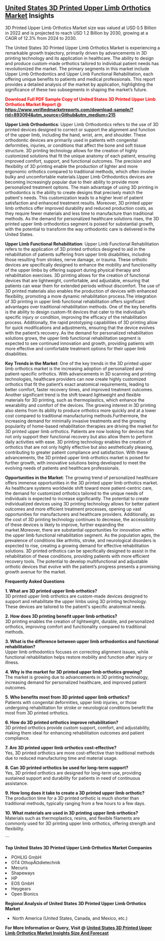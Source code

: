 <h2><a href="https://www.verifiedmarketreports.com/download-sample/?rid=893094&amp;utm_source=Github&amp;utm_medium=215" target="_blank">United States 3D Printed Upper Limb Orthotics Market</a> Insights</h2><p>3D Printed Upper Limb Orthotics Market size was valued at USD 0.5 Billion in 2022 and is projected to reach USD 1.2 Billion by 2030, growing at a CAGR of 12.3% from 2024 to 2030.</p><p><p>The United States 3D Printed Upper Limb Orthotics Market is experiencing a remarkable growth trajectory, primarily driven by advancements in 3D printing technology and its application in healthcare. The ability to design and produce custom-made orthotics tailored to individual patient needs has revolutionized the market. The primary segments in this market include Upper Limb Orthodontics and Upper Limb Functional Rehabilitation, each offering unique benefits to patients and medical professionals. This report provides a detailed analysis of the market by application, highlighting the significance of these two subsegments in shaping the market’s future.</p><p><strong><p><span class=""><span style="color: #ff0000;"><strong>Download Full PDF Sample Copy of United States 3D Printed Upper Limb Orthotics Market Report</strong> @ </span><a href="https://www.verifiedmarketreports.com/download-sample/?rid=893094&amp;utm_source=Github&amp;utm_medium=215" target="_blank">https://www.verifiedmarketreports.com/download-sample/?rid=893094&amp;utm_source=Github&amp;utm_medium=215</a></span></p></strong></p><p><strong>Upper Limb Orthodontics</strong>: Upper Limb Orthodontics refers to the use of 3D printed devices designed to correct or support the alignment and function of the upper limb, including the hand, wrist, arm, and shoulder. These orthodontic devices are primarily used in patients with congenital deformities, injuries, or conditions that affect the bone and soft tissue structure. 3D printing technology allows for the creation of highly customized solutions that fit the unique anatomy of each patient, ensuring improved comfort, support, and functional outcomes. The precision and flexibility of 3D printing enable the production of lighter and more ergonomic orthotics compared to traditional methods, which often involve bulky and uncomfortable materials.Upper Limb Orthodontics devices are becoming increasingly popular due to their ability to provide more personalized treatment options. The main advantage of using 3D printing in orthodontics is the ability to create designs that precisely match the patient's needs. This customization leads to a higher level of patient satisfaction and enhanced treatment results. Moreover, 3D printed upper limb orthotics offer improved durability and reduced production costs, as they require fewer materials and less time to manufacture than traditional methods. As the demand for personalized healthcare solutions rises, the 3D printed upper limb orthodontics segment is poised for substantial growth, with the potential to transform the way orthodontic care is delivered in the United States.</p><p><strong>Upper Limb Functional Rehabilitation</strong>: Upper Limb Functional Rehabilitation refers to the application of 3D printed orthotics designed to aid in the rehabilitation of patients suffering from upper limb disabilities, including those resulting from strokes, nerve damage, or trauma. These orthotic devices are specifically designed to enhance the mobility and functionality of the upper limbs by offering support during physical therapy and rehabilitation exercises. 3D printing allows for the creation of functional devices that are lightweight, comfortable, and adjustable, ensuring that patients can wear them for extended periods without discomfort. The use of 3D printed materials also enables the production of devices with enhanced flexibility, promoting a more dynamic rehabilitation process.The integration of 3D printing in upper limb functional rehabilitation offers significant advantages over traditional rehabilitation methods. One of the key benefits is the ability to design custom-fit devices that cater to the individual’s specific injury or condition, improving the efficacy of the rehabilitation process. Additionally, the rapid prototyping capabilities of 3D printing allow for quick modifications and adjustments, ensuring that the device evolves with the patient’s recovery. As the demand for personalized rehabilitation solutions grows, the upper limb functional rehabilitation segment is expected to see continued innovation and growth, providing patients with more effective and comfortable treatment options for their upper limb disabilities.</p><p><strong>Key Trends in the Market</strong>: One of the key trends in the 3D printed upper limb orthotics market is the increasing adoption of personalized and patient-specific orthotics. With advancements in 3D scanning and printing technologies, healthcare providers can now create highly customized orthotics that fit the patient’s exact anatomical requirements, leading to better comfort, faster recovery times, and improved treatment outcomes. Another significant trend is the shift toward lightweight and flexible materials for 3D printing, such as thermoplastics, which enhance the wearability and comfort of the devices. The growing interest in 3D printing also stems from its ability to produce orthotics more quickly and at a lower cost compared to traditional manufacturing methods.Furthermore, the increasing demand for minimally invasive treatments and the growing popularity of home-based rehabilitation therapies are driving the market for 3D printed upper limb orthotics. Patients are now looking for devices that not only support their functional recovery but also allow them to perform daily activities with ease. 3D printing technology enables the creation of orthotics that are not only highly effective but also aesthetically pleasing, contributing to greater patient compliance and satisfaction. With these advancements, the 3D printed upper limb orthotics market is poised for further growth, with innovative solutions being developed to meet the evolving needs of patients and healthcare professionals.</p><p><strong>Opportunities in the Market</strong>: The growing trend of personalized healthcare offers immense opportunities in the 3D printed upper limb orthotics market. As healthcare systems worldwide shift toward more patient-centric care, the demand for customized orthotics tailored to the unique needs of individuals is expected to increase significantly. The potential to create individualized devices using 3D printing technology allows for better patient outcomes and more efficient treatment processes, opening up vast opportunities for manufacturers and healthcare providers. Additionally, as the cost of 3D printing technology continues to decrease, the accessibility of these devices is likely to improve, further expanding the market.Moreover, there are substantial opportunities for innovation within the upper limb functional rehabilitation segment. As the population ages, the prevalence of conditions like arthritis, stroke, and neurological disorders is expected to rise, creating a growing demand for effective rehabilitation solutions. 3D printed orthotics can be specifically designed to assist in the rehabilitation of these conditions, providing patients with more efficient recovery tools. The potential to develop multifunctional and adjustable orthotic devices that evolve with the patient’s progress presents a promising growth avenue for the market.</p><p><strong>Frequently Asked Questions</strong></p><p><strong>1. What are 3D printed upper limb orthotics?</strong><br>3D printed upper limb orthotics are custom-made devices designed to support and rehabilitate the upper limbs using 3D printing technology. These devices are tailored to the patient's specific anatomical needs.</p><p><strong>2. How does 3D printing benefit upper limb orthotics?</strong><br>3D printing enables the creation of lightweight, durable, and personalized orthotics, improving comfort and functionality compared to traditional methods.</p><p><strong>3. What is the difference between upper limb orthodontics and functional rehabilitation?</strong><br>Upper limb orthodontics focuses on correcting alignment issues, while functional rehabilitation helps restore mobility and function after injury or illness.</p><p><strong>4. Why is the market for 3D printed upper limb orthotics growing?</strong><br>The market is growing due to advancements in 3D printing technology, increasing demand for personalized healthcare, and improved patient outcomes.</p><p><strong>5. Who benefits most from 3D printed upper limb orthotics?</strong><br>Patients with congenital deformities, upper limb injuries, or those undergoing rehabilitation for stroke or neurological conditions benefit the most from 3D printed orthotics.</p><p><strong>6. How do 3D printed orthotics improve rehabilitation?</strong><br>3D printed orthotics provide custom support, comfort, and adjustability, making them ideal for enhancing rehabilitation outcomes and patient compliance.</p><p><strong>7. Are 3D printed upper limb orthotics cost-effective?</strong><br>Yes, 3D printed orthotics are more cost-effective than traditional methods due to reduced manufacturing time and material usage.</p><p><strong>8. Can 3D printed orthotics be used for long-term support?</strong><br>Yes, 3D printed orthotics are designed for long-term use, providing sustained support and durability for patients in need of continuous assistance.</p><p><strong>9. How long does it take to create a 3D printed upper limb orthotic?</strong><br>The production time for a 3D printed orthotic is much shorter than traditional methods, typically ranging from a few hours to a few days.</p><p><strong>10. What materials are used in 3D printing upper limb orthotics?</strong><br>Materials such as thermoplastics, resins, and flexible filaments are commonly used for 3D printing upper limb orthotics, offering strength and flexibility.</p>```</p><p><strong>Top United States 3D Printed Upper Limb Orthotics Market Companies</strong></p><div data-test-id=""><p><li>POHLIG GmbH</li><li> OT4 OthopÃ¤dietechnik</li><li> Mecuris</li><li> Shapeways</li><li> HP</li><li> EOS GmbH</li><li> Heygears</li><li> Open Bionics</li></p><div><strong>Regional Analysis of&nbsp;United States 3D Printed Upper Limb Orthotics Market</strong></div><ul><li dir="ltr"><p dir="ltr">North America&nbsp;(United States, Canada, and Mexico, etc.)</p></li></ul><p><strong>For More Information or Query, Visit @&nbsp;</strong><strong><a href="https://www.verifiedmarketreports.com/product/3d-printed-upper-limb-orthotics-market/?utm_source=Github&amp;utm_medium=215" target="_blank">United States 3D Printed Upper Limb Orthotics Market Insights Size And Forecast</a></strong></p></div>
